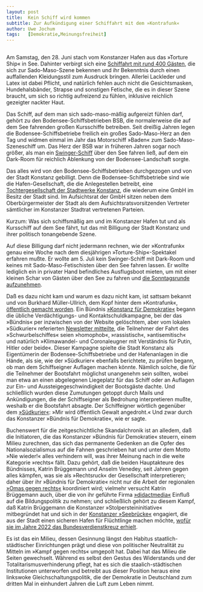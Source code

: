 ```yaml
---
layout:	post
title:	Kein Schiff wird kommen
subtitle: Zur Aufkündigung einer Schiffahrt mit dem »Kontrafunk«
author:	Uwe Jochum
tags:   [Demokratie,Meinungsfreiheit]
---
```


<img src="https://vg04.met.vgwort.de/na/4dfd875c3aee47ac8e4526bffc7983c2" width="1" height="1" alt="">


Am Samstag, den 28. Juni stach vom Konstanzer Hafen aus das
»Torture Ship« in See. Dahinter verbirgt sich eine [Schiffahrt
mit rund 400
Gästen](https://www.suedkurier.de/region/bodenseekreis/friedrichshafen/lack-leder-hitze-so-heiss-ging-es-beim-torture-ship-2025-auf-dem-bodensee-zu;art372474,12427061),
die sich zur Sado-Maso-Szene bekennen und ihr Bekenntnis durch
einen auffallenden Kleidungsstil zum Ausdruck bringen. Allerlei
Lackleder und Latex ist dabei Pflicht, und natürlich fehlen auch
nicht die Gesichtsmasken, Hundehalsbänder, Strapse und sonstigen
Fetische, die es in dieser Szene braucht, um sich so richtig
aufreizend zu fühlen, inklusive reichlich gezeigter nackter Haut.

Das Schiff, auf dem man sich sado-maso-mäßig aufgereizt fühlen
darf, gehört zu den Bodensee-Schiffsbetrieben BSB, die
normalerweise die auf dem See fahrenden großen Kursschiffe
betreiben. Seit dreißig Jahren legen die Bodensee-Schiffsbetriebe
freilich ein großes Sado-Maso-Herz an den Tag und widmen einmal
im Jahr das Motorschiff »Baden« zum Sado-Maso-Szeneschiff um. Das
Herz der BSB war in früheren Jahren sogar noch größer, als man
ein
[Swinger-Schiff](https://www.augsburger-allgemeine.de/panorama/Friedrichshafen-Das-Swingerschiff-stach-das-letzte-Mal-in-den-Bodensee-id31171902.html)
über den See fahren ließ, auf dem ein Dark-Room für reichlich
Ablenkung von der Bodensee-Landschaft sorgte.

Das alles wird von den Bodensee-Schiffsbetrieben durchgezogen und
von der Stadt Konstanz gebilligt. Denn die
Bodensee-Schiffsbetriebe sind wie die Hafen-Gesellschaft, die die
Anlegestellen betreibt, eine [Tochtergesellschaft der Stadtwerke
Konstanz](https://www.stadtwerke-konstanz.de/unternehmen/), die
wiederum eine GmbH im Besitz der Stadt sind. Im Aufsichtsrat der
GmbH sitzen neben dem Oberbürgermeister der Stadt als dem
Aufsichtsratsvorsitzenden Vertreter sämtlicher im Konstanzer
Stadtrat vertretenen Parteien.

Kurzum: Was sich schiffsmäßig am und im Konstanzer Hafen tut und
als Kursschiff auf dem See fährt, tut das mit Billigung der Stadt
Konstanz und ihrer politisch tonangebende Szene.

Auf diese Billigung darf nicht jedermann rechnen, wie der
»Kontrafunk« genau eine Woche nach dem diesjährigen
»Torture-Ship«-Spektakel erfahren mußte. Er wollte am 5. Juli
kein Swinger-Schiff mit Dark-Room und keines mit
Sado-Maso-Fetischisten über den See fahren lassen. Er wollte
lediglich ein in privater Hand befindliches Ausflugsboot mieten,
um mit einer kleinen Schar von Gästen über den See zu fahren und
[die Sonntagsrunde
aufzunehmen](https://kontrafunk.radio/de/events/der-kontrafunk-zu-wasser-mit-der-ms-bodensee-zum-dreilaendereck).

Daß es dazu nicht kam und warum es dazu nicht kam, ist sattsam
bekannt und von Burkhard Müller-Ullrich, dem Kopf hinter dem
»Kontrafunk«, [öffentlich gemacht
worden](https://kontrafunk.radio/de/sendung-nachhoeren/politik-und-zeitgeschehen/kontrafunk-aktuell/kontrafunk-aktuell-vom-4-juli-2025). Ein
Bündnis [»Konstanz für
Demokratie«](https://konstanz-fuer-demokratie.de/) begann die
übliche Verdächtigungs- und Kontaktschuldkampagne, bei der das
»Bündnis« per inzwischen von der Website gelöschtem, aber vom
lokalen »Südkurier« referierten [Newsletter
mitteilte](https://www.suedkurier.de/region/kreis-konstanz/konstanz/rechter-sender-kontrafunk-chartert-bodensee-schiff-proteste-im-konstanzer-hafen-angekuendigt;art372448,12430626),
die Teilnehmer der Fahrt des »Schwurbelschiffes« seien
»homophob«, »rassistisch«, »antisemitisch« und natürlich
»Klimawandel- und Coronaleugner mit Verständnis für Putin, Hitler
oder beide«. Dieser Kampagne spielte die Stadt Konstanz als
Eigentümerin der Bodensee-Schiffsbetriebe und der Hafenanlagen in
die Hände, als sie, wie der »Südkurier« ebenfalls berichtete, zu
prüfen begann, ob man dem Schiffseigner Auflagen machen
könnte. Nämlich solche, die für die Teilnehmer der Bootsfahrt
möglichst unangenehm sein sollten, wobei man etwa an einen
abgelegenen Liegeplatz für das Schiff oder an Auflagen zur Ein-
und Aussteigegeschwindigkeit der Bootsgäste dachte. Und
schließlich wurden diese Zumutungen getoppt durch Mails und
Ankündigungen, die der Schiffseigner als Bedrohung interpretieren
mußte, weshalb er die Bootsfahrt absagte. Der Schiffeigner
wörtlich gegenüber dem
[»Südkurier«](https://www.suedkurier.de/region/kreis-konstanz/konstanz/rechter-radiosender-kontrafunk-sagt-schiffsfahrt-auf-dem-bodensee-ab-geplante-gegen-demo-bleibt-aus;art372448,12431502):
»Mir wird öffentlich Gewalt angedroht.« Und zwar durch das
Konstanzer »Bündnis für Demokratie«, wie er sagte.

Buchenswert für die zeitgeschichtliche Skandalchronik ist an
alledem, daß die Initiatoren, die das Konstanzer »Bündnis für
Demokratie« steuern, einem Milieu zurechnen, das sich das
permanente Gedenken an die Opfer des Nationalsozialismus auf die
Fahnen geschrieben hat und unter dem Motto »Nie wieder!« alles
verhindern will, was ihrer Meinung nach in die weite Kategorie
»rechts« fällt. Dazu gehört, daß die beiden Hauptakteure des
Bündnisses, Katrin Brüggemann und Anselm Venedey, seit Jahren
gegen alles kämpfen, was sie als »Rechtsruck« der Gesellschaft
interpretieren; daher über ihr »Bündnis für Demokratie« nicht nur
die Arbeit der regionalen [»Omas gegen
rechts«](https://konstanz-fuer-demokratie.de/arbeitsgruppen/)
koordiniert wird; vielmehr versucht Katrin Brüggemann auch, über
die von ihr geführte Firma
[»didactmedia«](https://didactmedia.eu/impressum/) Einfluß auf
die Bildungspolitik zu nehmen; und schließlich gehört zu diesem
Kampf, daß Katrin Brüggemann die Konstanzer
»Stolpersteininitiative« mitbegründet hat und sich in der
[Konstanzer
»Seebrücke«](https://www.seebruecke.org/mach-mit/deutschland/baden-wuerttemberg/konstanz/sicherer-hafen)
engagiert, die aus der Stadt einen sicheren Hafen für Flüchtlinge
machen möchte, [wofür sie im Jahre 2022 das Bundesverdienstkreuz
erhielt](https://www.suedkurier.de/region/kreis-konstanz/konstanz/diese-konstanzerin-macht-werbung-fuer-die-demokratie-und-bewegt-damit-einiges;art372448,11926382).

Es ist das ein Milieu, dessen Gesinnung längst den Habitus
staatlich-städtischer Einrichtungen prägt und diese von
politischer Neutralität zu Mitteln im »Kampf gegen rechts«
umgepolt hat. Dabei hat das Milieu die Seiten gewechselt. Während
es selbst den Gestus des Widerstands und der
Totalitarismusverhinderung pflegt, hat es sich die
staalich-städtischen Institutionen unterworfen und betreibt aus
dieser Position heraus eine linkswoke Gleichschaltungspolitik,
die der Demokratie in Deutschland zum dritten Mal in einhundert
Jahren die Luft zum Leben nimmt.
